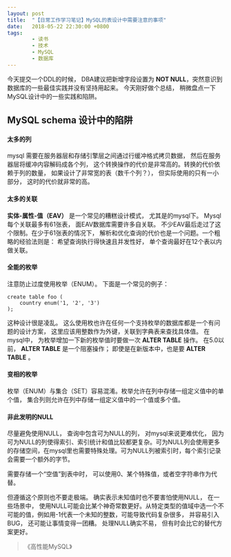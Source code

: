 ```yaml
---
layout: post
title:  "【日常工作学习笔记】MySQL的表设计中需要注意的事项"
date:   2018-05-22 22:30:00 +0800
tags:
        - 读书
        - 技术
        - MySQL
        - 数据库
---
```

今天提交一个DDL的时候， DBA建议把新增字段设置为 **NOT NULL**，突然意识到数据库的一些最佳实践并没有坚持用起来。 今天刚好做个总结， 稍微盘点一下MySQL设计中的一些实践和陷阱。

## MySQL schema 设计中的陷阱
#### 太多的列
mysql 需要在服务器层和存储引擎层之间通过行缓冲格式拷贝数据， 然后在服务器层将缓冲内容解码成各个列， 这个转换操作的代价是非常高的。转换的代价依赖于列的数量， 如果设计了非常宽的表（数千个列？）， 但实际使用的只有一小部分， 这时的代价就非常的高。 

#### 太多的关联
**实体-属性-值（EAV）** 是一个常见的糟糕设计模式， 尤其是的mysql下。 Mysql每个关联最多有61张表， 面EAV数据库需要许多自关联。 不少EAV最后走过了这个限制。在少于61张表的情况下， 解析和优化查询的代价也是一个问题。一个粗略的经验法则是： 希望查询执行得快速且并发性好， 单个查询最好在12个表以内做关联。

#### 全能的枚举
注意防止过度使用枚举（ENUM）。 下面是一个常见的例子：
```
create table foo (
    country enum('1, '2', '3')
);
```
这种设计很是凌乱。 这么使用枚也许在任何一个支持枚举的数据库都是一个有问题的设计方案， 这里应该用整数作为外键，关联到字典表来查找具体值。 在mysql中， 为枚举增加一下新的枚举值时要做一次 **ALTER TABLE** 操作。 在5.0以前，  **ALTER TABLE** 是一个阻塞操作； 即使是在新版本中，也是要 **ALTER TABLE** 。

#### 变相的枚举
枚举（ENUM）与集合（SET）容易混淆。枚举允许在列中存储一组定义值中的单个值， 集合列则允许在列中存储一组定义值中的一个值或多个值。

#### 非此发明的NULL
尽量避免使用NULL， 查询中包含可为NULL的列， 对mysql来说更难优化， 因为可为NULL的列使得索引、索引统计和值比较都更复杂。可为NULL列会使用更多 的存储空间，在mysql里也需要特殊处理。可为NULL列被索引时，每个索引记录会需要一个额外的字节。

需要存储一个“空值”到表中时， 可以使用0、某个特殊值，或者空字符串作为代替。

但遵循这个原则也不要走极端。 确实表示未知值时也不要害怕使用NULL， 在一些场景中， 使用NULL可能会比某个神奇常数更好。从特定类型的值域中选一个不可能的值，例如用-1代表一个未知的整数，可能导致代码复杂很多， 并容易引入BUG， 还可能让事情变得一团糟。 处理NULL确实不易， 但有时会比它的替代方案更好。


>《高性能MySQL》

